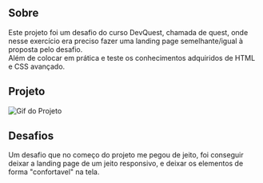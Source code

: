 ## Sobre
Este projeto foi um desafio do curso DevQuest, chamada de quest, onde nesse exercício era preciso fazer uma landing page semelhante/igual à proposta pelo desafio.
<br>
Além de colocar em prática e teste os conhecimentos adquiridos de HTML e CSS avançado.

## Projeto
<img src="./src/image/huddle-landing-page.gif" alt="Gif do Projeto">

## Desafios
Um desafio que no começo do projeto me pegou de jeito, foi conseguir deixar a landing page de um jeito responsivo, e deixar os elementos de forma "confortavel" na tela.